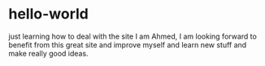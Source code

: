 # hello-world
just learning how to deal with the site
I am Ahmed, I am looking forward to benefit from this great site and improve myself and learn new stuff and make really good ideas.
